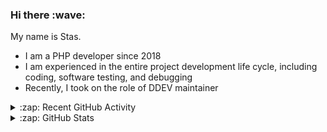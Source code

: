 <h3>Hi there :wave:</h3>

My name is Stas.

- I am a PHP developer since 2018
- I am experienced in the entire project development life cycle, including coding, software testing, and debugging
- Recently, I took on the role of DDEV maintainer

<details>
  <summary>:zap: Recent GitHub Activity</summary>

<!--RECENT_ACTIVITY:start-->
1. 👍 Approved [#5997](https://github.com/ddev/ddev/pull/5997#pullrequestreview-1955655345) in [ddev/ddev](https://github.com/ddev/ddev)<br>
2. 🔴 Requested changes in [#5997](https://github.com/ddev/ddev/pull/5997#pullrequestreview-1955538561) in [ddev/ddev](https://github.com/ddev/ddev)<br>
3. 🔴 Requested changes in [#6002](https://github.com/ddev/ddev/pull/6002#pullrequestreview-1955495151) in [ddev/ddev](https://github.com/ddev/ddev)<br>
4. 👍 Approved [#5888](https://github.com/ddev/ddev/pull/5888#pullrequestreview-1955458566) in [ddev/ddev](https://github.com/ddev/ddev)<br>
5. 👍 Approved [#5888](https://github.com/ddev/ddev/pull/5888#pullrequestreview-1955458566) in [ddev/ddev](https://github.com/ddev/ddev)<br>
6. 👍 Approved [#6007](https://github.com/ddev/ddev/pull/6007#pullrequestreview-1955388119) in [ddev/ddev](https://github.com/ddev/ddev)<br>
7. ⬆️ Pushed 1 commit(s) to [stasadev/ddev](https://github.com/stasadev/ddev)<br>
8. ⬆️ Pushed 2 commit(s) to [stasadev/ddev](https://github.com/stasadev/ddev)<br>
9. ⬆️ Pushed 1 commit(s) to [stasadev/ddev](https://github.com/stasadev/ddev)<br>
10. 💪 Opened PR [#6003](https://github.com/ddev/ddev/pull/6003) in [ddev/ddev](https://github.com/ddev/ddev)<br>
<!--RECENT_ACTIVITY:end-->

</details>

<details>
  <summary>:zap: GitHub Stats</summary>

  <picture>
    <source
      srcset="https://github-readme-stats.vercel.app/api?username=stasadev&show_icons=true&count_private=true&include_all_commits=true&hide_border=true&theme=tokyonight"
      media="(prefers-color-scheme: dark)"
    />
    <source
      srcset="https://github-readme-stats.vercel.app/api?username=stasadev&show_icons=true&count_private=true&include_all_commits=true&hide_border=true"
      media="(prefers-color-scheme: light), (prefers-color-scheme: no-preference)"
    />
    <img src="https://github-readme-stats.vercel.app/api?username=stasadev&show_icons=true&count_private=true&include_all_commits=true&hide_border=true" />
  </picture>

</details>
